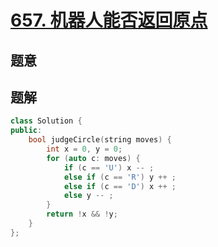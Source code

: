#  [657. 机器人能否返回原点](https://leetcode-cn.com/problems/robot-return-to-origin/)

## 题意



## 题解



```c++
class Solution {
public:
    bool judgeCircle(string moves) {
        int x = 0, y = 0;
        for (auto c: moves) {
            if (c == 'U') x -- ;
            else if (c == 'R') y ++ ;
            else if (c == 'D') x ++ ;
            else y -- ;
        }
        return !x && !y;
    }
};
```



```python3

```

